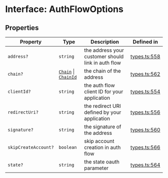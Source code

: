 # Interface: AuthFlowOptions

## Properties

| Property | Type | Description | Defined in |
| ------ | ------ | ------ | ------ |
| `address?` | `string` | the address your customer should link in auth flow | [types.ts:558](https://github.com/monerium/js-monorepo/blob/main/packages/sdk/src/types.ts#L558) |
| `chain?` | [`Chain`](/docs/packages/sdk/type-aliases/Chain.md) \| [`ChainId`](/docs/packages/sdk/type-aliases/ChainId.md) | the chain of the address | [types.ts:562](https://github.com/monerium/js-monorepo/blob/main/packages/sdk/src/types.ts#L562) |
| `clientId?` | `string` | the auth flow client ID for your application | [types.ts:554](https://github.com/monerium/js-monorepo/blob/main/packages/sdk/src/types.ts#L554) |
| `redirectUri?` | `string` | the redirect URI defined by your application | [types.ts:556](https://github.com/monerium/js-monorepo/blob/main/packages/sdk/src/types.ts#L556) |
| `signature?` | `string` | the signature of the address | [types.ts:560](https://github.com/monerium/js-monorepo/blob/main/packages/sdk/src/types.ts#L560) |
| `skipCreateAccount?` | `boolean` | skip account creation in auth flow | [types.ts:566](https://github.com/monerium/js-monorepo/blob/main/packages/sdk/src/types.ts#L566) |
| `state?` | `string` | the state oauth parameter | [types.ts:564](https://github.com/monerium/js-monorepo/blob/main/packages/sdk/src/types.ts#L564) |
